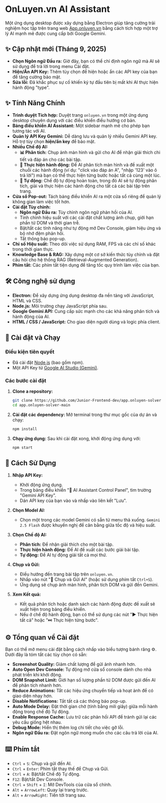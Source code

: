 # OnLuyen.vn AI Assistant

Một ứng dụng desktop được xây dựng bằng Electron giúp tăng cường trải nghiệm học tập trên trang web [App.onluyen.vn](https://app.onluyen.vn/) bằng cách tích hợp một trợ lý AI mạnh mẽ được cung cấp bởi Google Gemini.

## ✨ Cập nhật mới (Tháng 9, 2025)

- **Chọn Ngôn ngữ Đầu ra:** Giờ đây, bạn có thể chỉ định ngôn ngữ mà AI sẽ sử dụng để trả lời trong menu Cài đặt.
- **Hiện/Ẩn API Key:** Thêm tùy chọn để hiện hoặc ẩn các API key của bạn để tăng cường bảo mật.
- **Sửa lỗi:** Đã khắc phục sự cố khiến ký tự đầu tiên bị mất khi AI thực hiện hành động "type".

## ✨ Tính Năng Chính

- **Trình duyệt Tích hợp:** Duyệt trang `onluyen.vn` trong một ứng dụng desktop chuyên dụng với các điều khiển điều hướng cơ bản.
- **Bảng điều khiển AI Assistant:** Một sidebar mạnh mẽ cho phép bạn tương tác với AI.
- **Quản lý API Key Gemini:** Dễ dàng lưu và quản lý nhiều Gemini API key. Hỗ trợ tùy chọn **hiện/ẩn key** để bảo mật.
- **Nhiều Chế độ AI:**
  - **📊 Phân tích:** Chụp ảnh màn hình và gửi cho AI để nhận giải thích chi tiết và đáp án cho các bài tập.
  - **🎯 Thực hiện hành động:** Để AI phân tích màn hình và đề xuất một chuỗi các hành động (ví dụ: "click vào đáp án A", "nhập '123' vào ô trả lời") mà bạn có thể thực hiện từng bước hoặc tất cả cùng một lúc.
  - **🔄 Tự động:** Chế độ tự động hoàn toàn, trong đó AI sẽ tự động phân tích, giải và thực hiện các hành động cho tất cả các bài tập trên trang.
- **Cửa sổ Pop-out:** Tách bảng điều khiển AI ra một cửa sổ riêng để quản lý không gian làm việc tốt hơn.
- **Cài đặt Tùy chỉnh:**
  - **Ngôn ngữ Đầu ra:** Tùy chỉnh ngôn ngữ phản hồi của AI.
  - Tinh chỉnh hiệu suất với các cài đặt chất lượng ảnh chụp, giới hạn phần tử DOM và thời gian trễ.
  - Bật/tắt các tính năng như tự động mở Dev Console, giảm hiệu ứng và bộ nhớ đệm phản hồi.
  - Tắt thông báo pop-up.
- **Chỉ số Hiệu suất:** Theo dõi việc sử dụng RAM, FPS và các chỉ số khác trong thời gian thực.
- **Knowledge Base & RAG:** Xây dựng một cơ sở kiến thức tùy chỉnh và đặt câu hỏi cho hệ thống RAG (Retrieval-Augmented Generation).
- **Phím tắt:** Các phím tắt tiện dụng để tăng tốc quy trình làm việc của bạn.

## 🛠️ Công nghệ sử dụng

- **Electron:** Để xây dựng ứng dụng desktop đa nền tảng với JavaScript, HTML và CSS.
- **Node.js:** Môi trường chạy JavaScript phía sau.
- **Google Gemini API:** Cung cấp sức mạnh cho các khả năng phân tích và hành động của AI.
- **HTML / CSS / JavaScript:** Cho giao diện người dùng và logic phía client.

## 🚀 Cài đặt và Chạy

### Điều kiện tiên quyết

- Đã cài đặt [Node.js](https://nodejs.org/) (bao gồm npm).
- Một API Key từ [Google AI Studio (Gemini)](https://aistudio.google.com/app/apikey).

### Các bước cài đặt

1.  **Clone a repository:**
    ```bash
    git clone https://github.com/Junior-Frontend-dev/app.onluyen-solver
    cd app.onluyen-solver-main
    ```

2.  **Cài đặt các dependency:**
    Mở terminal trong thư mục gốc của dự án và chạy:
    ```bash
    npm install
    ```

3.  **Chạy ứng dụng:**
    Sau khi cài đặt xong, khởi động ứng dụng với:
    ```bash
    npm start
    ```

## 📖 Cách Sử Dụng

1.  **Nhập API Key:**
    - Khởi động ứng dụng.
    - Trong bảng điều khiển "🤖 AI Assistant Control Panel", tìm trường "Gemini API Key".
    - Dán API key của bạn vào và nhấp vào liên kết "Lưu".

2.  **Chọn Model AI:**
    - Chọn một trong các model Gemini có sẵn từ menu thả xuống. `Gemini 2.5 Flash` được khuyến nghị để cân bằng giữa tốc độ và hiệu suất.

3.  **Chọn Chế độ AI:**
    - **Phân tích:** Để nhận giải thích cho một bài tập.
    - **Thực hiện hành động:** Để AI đề xuất các bước giải bài tập.
    - **Tự động:** Để AI tự động giải tất cả mọi thứ.

4.  **Chụp và Gửi:**
    - Điều hướng đến trang bài tập trên `onluyen.vn`.
    - Nhấp vào nút "📸 Chụp và Gửi AI" (hoặc sử dụng phím tắt `Ctrl+S`).
    - Ứng dụng sẽ chụp ảnh màn hình, phân tích DOM và gửi đến Gemini.

5.  **Xem Kết quả:**
    - Kết quả phân tích hoặc danh sách các hành động được đề xuất sẽ xuất hiện trong bảng điều khiển.
    - Nếu ở chế độ hành động, bạn có thể sử dụng các nút "▶️ Thực hiện tất cả" hoặc "⏭️ Thực hiện từng bước".

## ⚙️ Tổng quan về Cài đặt

Bạn có thể mở menu cài đặt bằng cách nhấp vào biểu tượng bánh răng ⚙️. Dưới đây là tóm tắt các tùy chọn có sẵn:

- **Screenshot Quality:** Giảm chất lượng để gửi ảnh nhanh hơn.
- **Auto Open Dev Console:** Tự động mở cửa sổ console dành cho nhà phát triển khi khởi động.
- **DOM Snapshot Limit:** Giới hạn số lượng phần tử DOM được gửi đến AI để phân tích nhanh hơn.
- **Reduce Animations:** Tắt các hiệu ứng chuyển tiếp và hoạt ảnh để có giao diện nhạy hơn.
- **Disable Notifications:** Tắt tất cả các thông báo pop-up.
- **Auto Mode Delay:** Đặt thời gian chờ (tính bằng mili giây) giữa mỗi hành động trong chế độ Tự động.
- **Enable Response Cache:** Lưu trữ các phản hồi API để tránh gửi lại các yêu cầu giống hệt nhau.
- **Debug Mode:** Hiển thị thêm log chi tiết cho việc gỡ lỗi.
- **Ngôn ngữ Đầu ra:** Đặt ngôn ngữ mong muốn cho các câu trả lời của AI.

## ⌨️ Phím tắt

- `Ctrl` + `S`: Chụp và gửi đến AI.
- `Ctrl` + `Enter`: Phím tắt thay thế để Chụp và Gửi.
- `Ctrl` + `A`: Bật/tắt Chế độ Tự động.
- `F12`: Bật/tắt Dev Console.
- `Ctrl` + `Shift` + `I`: Mở DevTools của cửa sổ chính.
- `Alt` + `ArrowLeft`: Quay lại trang trước.
- `Alt` + `ArrowRight`: Tiến tới trang sau.
